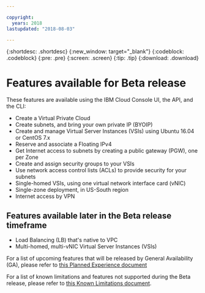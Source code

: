 ```yaml
---

copyright:
  years: 2018
lastupdated: "2018-08-03"

---
```


{:shortdesc: .shortdesc}
{:new_window: target="_blank"}
{:codeblock: .codeblock}
{:pre: .pre}
{:screen: .screen}
{:tip: .tip}
{:download: .download}

# Features available for Beta release 

These features are available using the IBM Cloud Console UI, the API, and the CLI:

 * Create a Virtual Private Cloud
 * Create subnets, and bring your own private IP (BYOIP)
 * Create and manage Virtual Server Instances (VSIs) using Ubuntu 16.04 or CentOS 7.x
 * Reserve and associate a Floating IPv4
 * Get Internet access to subnets by creating a public gateway (PGW), one per Zone
 * Create and assign security groups to your VSIs
 * Use network access control lists (ACLs) to provide security for your subnets
 * Single-homed VSIs, using one virtual network interface card (vNIC)
 * Single-zone deployment, in US-South region
 * Internet access by VPN
 
## Features available later in the Beta release timeframe
 
 * Load Balancing (LB) that's native to VPC
 * Multi-homed, multi-vNIC Virtual Server Instances (VSIs)
 

For a list of upcoming features that will be released by General Availability (GA), please refer to [this Planned Experience document](about.html#planned-ibm-virtual-private-cloud-experience)

For a list of known limitations and features not supported during the Beta release, please refer to [this Known Limitations document](known-limitations.html).



